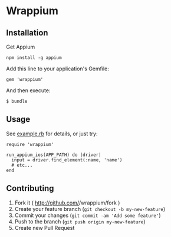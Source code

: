 # Wrappium

## Installation

Get Appium

    npm install -g appium

Add this line to your application's Gemfile:

    gem 'wrappium'

And then execute:

    $ bundle

## Usage

See [example.rb](example.rb) for details, or just try:

    require 'wrappium'
    
    run_appium_ios(APP_PATH) do |driver|
      input = driver.find_element(:name, 'name')
      # etc...
    end

## Contributing

1. Fork it ( http://github.com/<my-github-username>/wrappium/fork )
2. Create your feature branch (`git checkout -b my-new-feature`)
3. Commit your changes (`git commit -am 'Add some feature'`)
4. Push to the branch (`git push origin my-new-feature`)
5. Create new Pull Request
